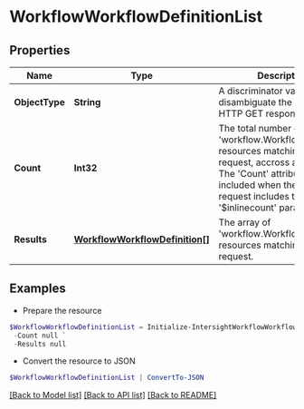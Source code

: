 # WorkflowWorkflowDefinitionList
## Properties

Name | Type | Description | Notes
------------ | ------------- | ------------- | -------------
**ObjectType** | **String** | A discriminator value to disambiguate the schema of a HTTP GET response body. | 
**Count** | **Int32** | The total number of &#39;workflow.WorkflowDefinition&#39; resources matching the request, accross all pages. The &#39;Count&#39; attribute is included when the HTTP GET request includes the &#39;$inlinecount&#39; parameter. | [optional] 
**Results** | [**WorkflowWorkflowDefinition[]**](WorkflowWorkflowDefinition.md) | The array of &#39;workflow.WorkflowDefinition&#39; resources matching the request. | [optional] 

## Examples

- Prepare the resource
```powershell
$WorkflowWorkflowDefinitionList = Initialize-IntersightWorkflowWorkflowDefinitionList  -ObjectType null `
 -Count null `
 -Results null
```

- Convert the resource to JSON
```powershell
$WorkflowWorkflowDefinitionList | ConvertTo-JSON
```

[[Back to Model list]](../README.md#documentation-for-models) [[Back to API list]](../README.md#documentation-for-api-endpoints) [[Back to README]](../README.md)

